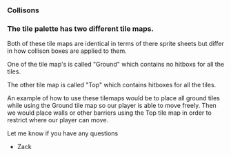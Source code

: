 ### Collisons 
### The tile palette has two different tile maps. 

Both of these tile maps are identical in terms of there sprite sheets but differ in how collison boxes are
applied to them.

One of the tile map's is called "Ground" which contains no hitboxs for all the tiles.

The other tile map is called "Top" which contains hitboxes for all the tiles.

An example of how to use these tilemaps would be to place all ground tiles while using the Ground tile map so our
player is able to move freely. Then we would place walls or other barriers using the Top tile map in order to restrict 
where our player can move.

Let me know if you have any questions

- Zack
